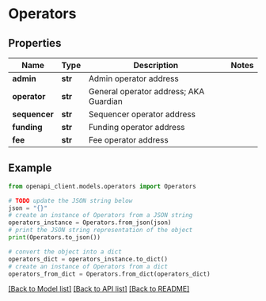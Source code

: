 # Operators


## Properties

Name | Type | Description | Notes
------------ | ------------- | ------------- | -------------
**admin** | **str** | Admin operator address | 
**operator** | **str** | General operator address; AKA Guardian | 
**sequencer** | **str** | Sequencer operator address | 
**funding** | **str** | Funding operator address | 
**fee** | **str** | Fee operator address | 

## Example

```python
from openapi_client.models.operators import Operators

# TODO update the JSON string below
json = "{}"
# create an instance of Operators from a JSON string
operators_instance = Operators.from_json(json)
# print the JSON string representation of the object
print(Operators.to_json())

# convert the object into a dict
operators_dict = operators_instance.to_dict()
# create an instance of Operators from a dict
operators_from_dict = Operators.from_dict(operators_dict)
```
[[Back to Model list]](../README.md#documentation-for-models) [[Back to API list]](../README.md#documentation-for-api-endpoints) [[Back to README]](../README.md)


